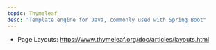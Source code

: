 ```yaml
---
topic: Thymeleaf 
desc: "Template engine for Java, commonly used with Spring Boot"
---
```


* Page Layouts: <https://www.thymeleaf.org/doc/articles/layouts.html>
